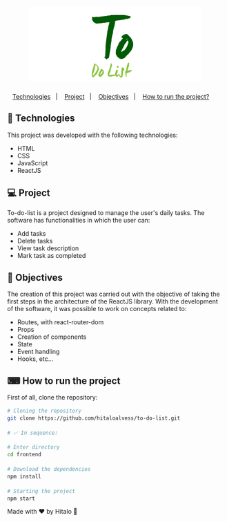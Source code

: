<h1 align="center">
  <img alt="Utility" title="Utility" src=".github/logo.png" width="400px" />
</h1>

<p align="center">
  <a href="#-technologies">Technologies</a>&nbsp;&nbsp;&nbsp;|&nbsp;&nbsp;&nbsp;
  <a href="#-project">Project</a>&nbsp;&nbsp;&nbsp;|&nbsp;&nbsp;&nbsp;
  <a href="#-objectives">Objectives</a>&nbsp;&nbsp;&nbsp;|&nbsp;&nbsp;&nbsp;
 <a href="#-how-to-run-the-project">How to run the project?</a>&nbsp;&nbsp;&nbsp;&nbsp;&nbsp;&nbsp;
</p>

## 🚀 Technologies

This project was developed with the following technologies:

- HTML
- CSS
- JavaScript
- ReactJS

## 💻 Project

To-do-list is a project designed to manage the user's daily tasks.
The software has functionalities in which the user can:

- Add tasks
- Delete tasks
- View task description
- Mark task as completed

## :memo: Objectives

The creation of this project was carried out with the objective of taking the first steps in the architecture of the ReactJS library. With the development of the software, it was possible to work on concepts related to:

- Routes, with react-router-dom
- Props
- Creation of components
- State
- Event handling
- Hooks, etc...

## ⌨ How to run the project

First of all, clone the repository:

```bash
# Cloning the repository
git clone https://github.com/hitaloalvess/to-do-list.git

# ✅ In sequence: 

# Enter directory
cd frontend

# Download the dependencies
npm install

# Starting the project
npm start
```
Made with ♥ by Hitalo 🚀
